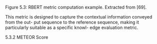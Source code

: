 Figure 5.3: RBERT metric computation example. Extracted from [69].

This metric is designed to capture the contextual information conveyed from the out-
put sequence to the reference sequence, making it particularly suitable as a specific knowl-
edge evaluation metric.

5.3.2 METEOR Score